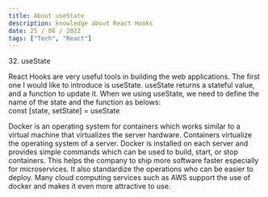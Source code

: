 ```yaml
---
title: About useState
description: knowledge about React Hooks
date: 25 / 06 / 2022
tags: ["Tech", "React"]
---
```


<p>32. useState</p>

<p> 
React Hooks are very useful tools in building the web applications. The first one I would like to introduce is useState. useState returns a stateful value, and a function to update it.
When we using useState, we need to define the name of the state and the function as belows: <br/>
const [state, setState] = useState
</p>
<p>Docker is an operating system for containers which works similar to a virtual machine that virtualizes the server hardware. Containers virtualize the operating system of a server. Docker is installed on each server and provides simple commands which can be used to build, start, or stop containers. This helps the company to ship more software faster especially for microservices. It also standardize the operations who can be easier to deploy. Many cloud computing services such as AWS support the use of docker and makes it even more attractive to use.
</p>
